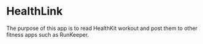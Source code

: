 # HealthLink
The purpose of this app is to read HealthKit workout and post them to other fitness apps such as RunKeeper.
